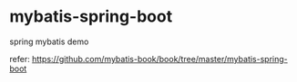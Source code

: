 # mybatis-spring-boot
spring mybatis demo

refer: https://github.com/mybatis-book/book/tree/master/mybatis-spring-boot
